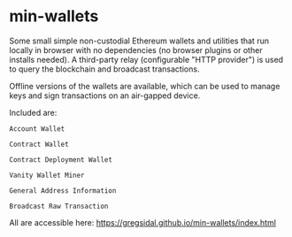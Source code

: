 # min-wallets
Some small simple non-custodial Ethereum wallets and utilities that run locally in browser with no dependencies (no browser plugins or other installs needed). A third-party relay (configurable "HTTP provider") is used to query the blockchain and broadcast transactions.

Offline versions of the wallets are available, which can be used to manage keys and sign transactions on an air-gapped device.

Included are:

    Account Wallet
  
    Contract Wallet
  
    Contract Deployment Wallet
  
    Vanity Wallet Miner
  
    General Address Information
  
    Broadcast Raw Transaction

All are accessible here: https://gregsidal.github.io/min-wallets/index.html

